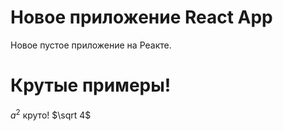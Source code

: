 # Новое приложение React App
Новое пустое приложение на Реакте.
# Крутые примеры!
$a^2$ круто!
$\sqrt 4$
